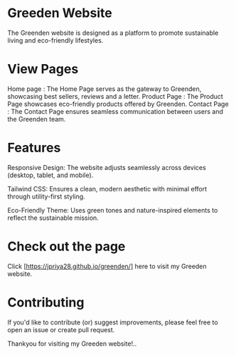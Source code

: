 # Greeden Website

The Greenden website is designed as a platform to promote sustainable living and eco-friendly lifestyles.

# View Pages

Home page : The Home Page serves as the gateway to Greenden, showcasing best sellers, reviews and a letter.
Product Page : The Product Page showcases eco-friendly products offered by Greenden.
Contact Page : The Contact Page ensures seamless communication between users and the Greenden team.

# Features

Responsive Design: The website adjusts seamlessly across devices (desktop, tablet, and mobile).

Tailwind CSS: Ensures a clean, modern aesthetic with minimal effort through utility-first styling.

Eco-Friendly Theme: Uses green tones and nature-inspired elements to reflect the sustainable mission.

# Check out the page

Click [https://jpriya28.github.io/greenden/] here to visit my Greeden website.

# Contributing

If you'd like to contribute (or) suggest improvements, please feel free to open an issue or create pull request.

Thankyou for visiting my Greeden website!..

